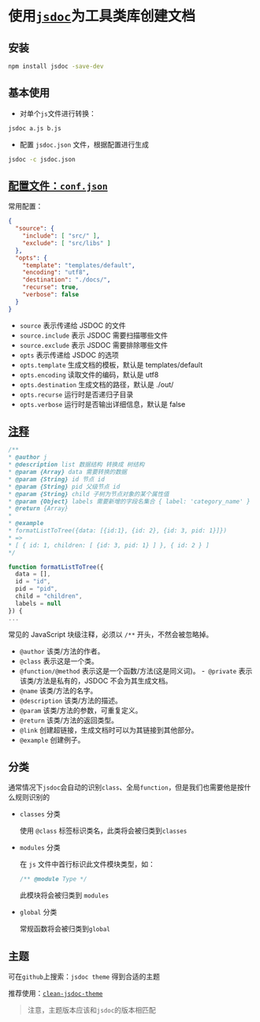 # 使用[`jsdoc`](http://shouce.jb51.net/jsdoc/index.html)为工具类库创建文档

## 安装

```bash
npm install jsdoc -save-dev
```

## 基本使用

- 对单个`js`文件进行转换：

```bash
jsdoc a.js b.js
```

- 配置 `jsdoc.json` 文件，根据配置进行生成

```bash
jsdoc -c jsdoc.json
```

## [配置文件：`conf.json` ](http://shouce.jb51.net/jsdoc/about-configuring-jsdoc.html)

常用配置：
```json
{
  "source": {
    "include": [ "src/" ],
    "exclude": [ "src/libs" ]
  },
  "opts": {
    "template": "templates/default",
    "encoding": "utf8",
    "destination": "./docs/",
    "recurse": true,
    "verbose": false
  }
}
```

- `source` 表示传递给 JSDOC 的文件
- `source.include` 表示 JSDOC 需要扫描哪些文件
- `source.exclude` 表示 JSDOC 需要排除哪些文件
- `opts` 表示传递给 JSDOC 的选项
- `opts.template` 生成文档的模板，默认是 templates/default
- `opts.encoding` 读取文件的编码，默认是 utf8
- `opts.destination` 生成文档的路径，默认是 ./out/
- `opts.recurse` 运行时是否递归子目录
- `opts.verbose` 运行时是否输出详细信息，默认是 false

## [注释](http://shouce.jb51.net/jsdoc/tags.html)

```js
/**
* @author j
* @description list 数据结构 转换成 树结构
* @param {Array} data 需要转换的数据
* @param {String} id 节点 id
* @param {String} pid 父级节点 id
* @param {String} child 子树为节点对象的某个属性值
* @param {Object} labels 需要新增的字段名集合 { label: 'category_name' }
* @return {Array}
*
* @example
* formatListToTree({data: [{id:1}, {id: 2}, {id: 3, pid: 1}]})
* =>
* [ { id: 1, children: [ {id: 3, pid: 1} ] }, { id: 2 } ]
*/

function formatListToTree({
  data = [],
  id = "id",
  pid = "pid",
  child = "children",
  labels = null
}) {
...
```
常见的 JavaScript 块级注释，必须以 `/**` 开头，不然会被忽略掉。

- `@author` 该类/方法的作者。
- `@class` 表示这是一个类。
- `@function/@method` 表示这是一个函数/方法(这是同义词)。
-` @private` 表示该类/方法是私有的，JSDOC 不会为其生成文档。
- `@name` 该类/方法的名字。
- `@description` 该类/方法的描述。
- `@param` 该类/方法的参数，可重复定义。
- `@return` 该类/方法的返回类型。
- `@link` 创建超链接，生成文档时可以为其链接到其他部分。
- `@example` 创建例子。

## 分类

通常情况下`jsdoc`会自动的识别`class`、全局`function`，但是我们也需要他是按什么规则识别的

- `classes` 分类

  使用 `@class` 标签标识类名，此类将会被归类到`classes`

- `modules` 分类

  在 `js` 文件中首行标识此文件模块类型，如：
    ```js
    /** @module Type */
    ```
  此模块将会被归类到 `modules`

- `global` 分类

  常规函数将会被归类到`global`

## 主题
可在`github`上搜索：`jsdoc theme` 得到合适的主题

推荐使用：[`clean-jsdoc-theme`](https://github.com/ankitskvmdam/clean-jsdoc-theme)

> 注意，主题版本应该和`jsdoc`的版本相匹配
